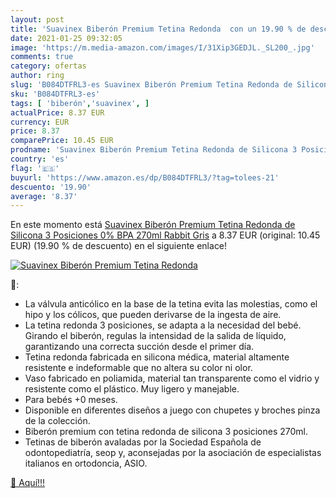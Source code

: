```yaml
---
layout: post
title: 'Suavinex Biberón Premium Tetina Redonda  con un 19.90 % de descuento'
date: 2021-01-25 09:32:05
image: 'https://m.media-amazon.com/images/I/31Xip3GEDJL._SL200_.jpg'
comments: true
category: ofertas
author: ring
slug: 'B084DTFRL3-es Suavinex Biberón Premium Tetina Redonda de Silicona 3...'
sku: 'B084DTFRL3-es'
tags: [ 'biberón','suavinex', ]
actualPrice: 8.37 EUR
currency: EUR
price: 8.37
comparePrice: 10.45 EUR
prodname: 'Suavinex Biberón Premium Tetina Redonda de Silicona 3 Posiciones 0% BPA  270ml  Rabbit Gris'
country: 'es'
flag: '🇪🇸'
buyurl: 'https://www.amazon.es/dp/B084DTFRL3/?tag=tolees-21'
descuento: '19.90'
average: '8.37'
---
```


En este momento está [Suavinex Biberón Premium Tetina Redonda de Silicona 3 Posiciones 0% BPA  270ml  Rabbit Gris](https://www.amazon.es/dp/B084DTFRL3/?tag=tolees-21) a 8.37 EUR (original: 10.45 EUR) (19.90 %  de descuento) en el siguiente enlace!

[![Suavinex Biberón Premium Tetina Redonda ](https://m.media-amazon.com/images/I/31Xip3GEDJL._SL200_.jpg)](https://www.amazon.es/dp/B084DTFRL3/?tag=tolees-21)

🔎:

- La válvula anticólico en la base de la tetina evita las molestias, como el hipo y los cólicos, que pueden derivarse de la ingesta de aire.
- La tetina redonda 3 posiciones, se adapta a la necesidad del bebé. Girando el biberón, regulas la intensidad de la salida de líquido, garantizando una correcta succión desde el primer día.
- Tetina redonda fabricada en silicona médica, material altamente resistente e indeformable que no altera su color ni olor.
- Vaso fabricado en poliamida, material tan transparente como el vidrio y resistente como el plástico. Muy ligero y manejable.
- Para bebés +0 meses.
- Disponible en diferentes diseños a juego con chupetes y broches pinza de la colección.
- Biberón premium con tetina redonda de silicona 3 posiciones 270ml.
- Tetinas de biberón avaladas por la Sociedad Española de odontopediatría, seop y, aconsejadas por la asociación de especialistas italianos en ortodoncia, ASIO.

[🛒 Aquí!!!](https://www.amazon.es/dp/B084DTFRL3/?tag=tolees-21)
